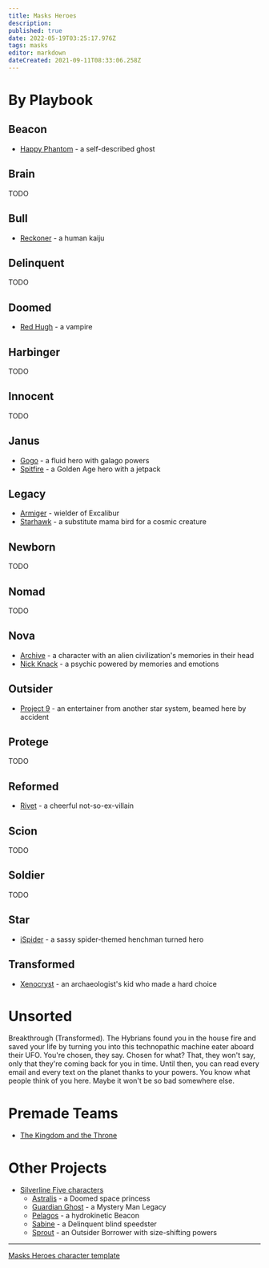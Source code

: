 ```yaml
---
title: Masks Heroes
description: 
published: true
date: 2022-05-19T03:25:17.976Z
tags: masks
editor: markdown
dateCreated: 2021-09-11T08:33:06.258Z
---
```


# By Playbook

## Beacon

* [Happy Phantom](happy-phantom) - a self-described ghost

## Brain

TODO

## Bull

* [Reckoner](reckoner) - a human kaiju

## Delinquent

TODO

## Doomed

* [Red Hugh](red-hugh) - a vampire

## Harbinger

TODO

## Innocent

TODO

## Janus

* [Gogo](gogo) - a fluid hero with galago powers
* [Spitfire](spitfire) - a Golden Age hero with a jetpack

## Legacy

* [Armiger](armiger) - wielder of Excalibur
* [Starhawk](starhawk) - a substitute mama bird for a cosmic creature

## Newborn

TODO

## Nomad

TODO

## Nova

* [Archive](archive) - a character with an alien civilization's memories in their head
* [Nick Knack](nick-knack) - a psychic powered by memories and emotions

## Outsider

* [Project 9](project-9) - an entertainer from another star system, beamed here by accident

## Protege

TODO

## Reformed

* [Rivet](rivet) - a cheerful not-so-ex-villain

## Scion

TODO

## Soldier

TODO

## Star

* [iSpider](ispider) - a sassy spider-themed henchman turned hero

## Transformed

* [Xenocryst](xenocryst) - an archaeologist's kid who made a hard choice

# Unsorted

Breakthrough (Transformed). The Hybrians found you in the house fire and saved your life by turning you into this technopathic machine eater aboard their UFO. You're chosen, they say. Chosen for what? That, they won't say, only that they're coming back for you in time. Until then, you can read every email and every text on the planet thanks to your powers. You know what people think of you here. Maybe it won't be so bad somewhere else.

# Premade Teams

* [The Kingdom and the Throne](kingdom-throne)

# Other Projects

* [Silverline Five characters](/silverline-five/heroes)
  * [Astralis](/silverline-five/heroes/astralis) - a Doomed space princess
  * [Guardian Ghost](/silverline-five/heroes/guardian-ghost) - a Mystery Man Legacy
  * [Pelagos](/silverline-five/heroes/pelagos) - a hydrokinetic Beacon
  * [Sabine](/silverline-five/heroes/sabine) - a Delinquent blind speedster
  * [Sprout](/silverline-five/heroes/sprout) - an Outsider Borrower with size-shifting powers

----

[Masks Heroes character template](template)